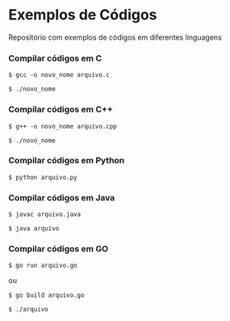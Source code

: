 # Exemplos de Códigos
Repositório com exemplos de códigos em diferentes linguagens

### Compilar códigos em C

`$ gcc -o novo_nome arquivo.c`

`$ ./novo_nome`

### Compilar códigos em C++

`$ g++ -o novo_nome arquivo.cpp`

`$ ./novo_nome`


### Compilar códigos em Python

`$ python arquivo.py`


### Compilar códigos em Java

`$ javac arquivo.java`

`$ java arquivo`

### Compilar códigos em GO

`$ go run arquivo.go`	

ou

`$ go build arquivo.go`

`$ ./arquivo`
